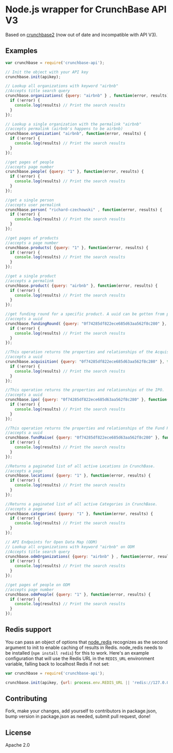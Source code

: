 # Node.js wrapper for CrunchBase API V3

Based on [crunchbase2](https://github.com/Coding-House/crunchbase2) (now out of date and incompatible with API V3).

## Examples

```javascript
var crunchbase = require('crunchbase-api');

// Init the object with your API key
crunchbase.init(apikey);

// Lookup all organizations with keyword "airbnb"
//Accepts title search query
crunchbase.organizations( {query: "airbnb" } , function(error, results) {
  if (!error) {
    console.log(results) // Print the search results
  }
});

// Lookup a single organization with the permalink "airbnb"
//accepts permalink (airbnb's happens to be airbnb)
crunchbase.organization( "airbnb", function(error, results) {
  if (!error) {
    console.log(results) // Print the search results
  }
});

//get pages of people
//accepts page number
crunchbase.people( {query: "1" }, function(error, results) {
  if (!error) {
    console.log(results) // Print the search results
  }
});

//get a single person
//accepts user permalink
crunchbase.person( "richard-czechowski" , function(error, results) {
  if (!error) {
    console.log(results) // Print the search results
  }
});

//get pages of products
//accepts a page number
crunchbase.products( {query: "1" }, function(error, results) {
  if (!error) {
    console.log(results) // Print the search results
  }
});

//get a single product
//accepts a permalink
crunchbase.product( {query: "airbnb" }, function(error, results) {
  if (!error) {
    console.log(results) // Print the search results
  }
});

//get funding round for a specific product. A uuid can be gotten from product endpoint
//accepts a uuid
crunchbase.fundingRound( {query: "0f74285df822ece685d63aa562f8c280" }, function(error, results) {
  if (!error) {
    console.log(results) // Print the search results
  }
});

//This operation returns the properties and relationships of the Acquisition.
//accepts a uuid
crunchbase.acquisition( {query: "0f74285df822ece685d63aa562f8c280" }, function(error, results) {
  if (!error) {
    console.log(results) // Print the search results
  }
});

//This operation returns the properties and relationships of the IPO.
//accepts a uuid
crunchbase.ipo( {query: "0f74285df822ece685d63aa562f8c280" }, function(error, results) {
  if (!error) {
    console.log(results) // Print the search results
  }
});

//This operation returns the properties and relationships of the Fund Raise.
//accepts a uuid
crunchbase.fundRaise( {query: "0f74285df822ece685d63aa562f8c280" }, function(error, results) {
  if (!error) {
    console.log(results) // Print the search results
  }
});

//Returns a paginated list of all active Locations in CrunchBase.
//accepts a page
crunchbase.locations( {query: "1" }, function(error, results) {
  if (!error) {
    console.log(results) // Print the search results
  }
});

//Returns a paginated list of all active Categories in CrunchBase.
//accepts a page
crunchbase.categories( {query: "1" }, function(error, results) {
  if (!error) {
    console.log(results) // Print the search results
  }
});

// API Endpoints for Open Data Map (ODM)
// Lookup all organizations with keyword "airbnb" on ODM
//Accepts title search query
crunchbase.odmOrganizations( {query: "airbnb" } , function(error, results) {
  if (!error) {
    console.log(results) // Print the search results
  }
});

//get pages of people on ODM
//accepts page number
crunchbase.odmPeople( {query: "1" }, function(error, results) {
  if (!error) {
    console.log(results) // Print the search results
  }
});

```

## Redis support
You can pass an object of options that [node_redis](https://github.com/NodeRedis/node_redis) recognizes as the second argument to init to enable caching of results in Redis.
node_redis needs to be installed (`npm install redis`) for this to work.
Here's an example configuration that will use the Redis URL in the `REDIS_URL` environment variable, falling back to localhost Redis if not set:

```javascript
var crunchbase = require('crunchbase-api');

crunchbase.init(apikey, {url: process.env.REDIS_URL || 'redis://127.0.0.1:6379'});
```

## Contributing
Fork, make your changes, add yourself to contributors in package.json, bump version in package.json as needed, submit pull request, done!

## License
Apache 2.0